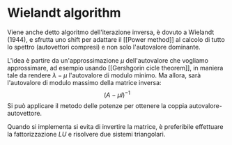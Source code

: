 # Wielandt algorithm

Viene anche detto algoritmo dell'iterazione inversa, è dovuto a Wielandt (1944), e sfrutta uno shift per adattare il [[Power method]] al calcolo di tutto lo spettro (autovettori compresi) e non solo l'autovalore dominante.

L'idea è partire da un'approssimazione $\mu$ dell'autovalore che vogliamo approssimare, ad esempio usando [[Gershgorin cicle theorem]], in maniera tale da rendere $\lambda -\mu$ l'autovalore di modulo minimo. Ma allora, sarà l'autovalore di modulo massimo della matrice inversa:
$$
(A-\mu I)^{-1}
$$
Si può applicare il metodo delle potenze per ottenere la coppia autovalore-autovettore.

Quando si implementa si evita di invertire la matrice, è preferibile effettuare la fattorizzazione $LU$ e risolvere due sistemi triangolari.

